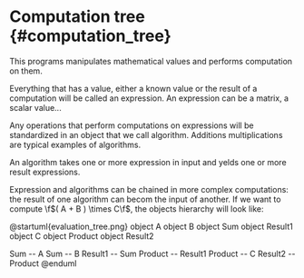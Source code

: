 Computation tree    {#computation_tree}
================

This programs manipulates mathematical values and performs computation on them.

Everything that has a value, either a known value or the result of a
computation will be called an expression. An expression can be a matrix, a
scalar value...

Any operations that perform computations on expressions will
be standardized in an object that we call algorithm. Additions multiplications
are typical examples of algorithms.

An algorithm takes one or more expression in input and yelds one or more
result expressions.

Expression and algorithms can be chained in more complex computations: the 
result of one algorithm can becom the input of another. If we want to compute
\f$( A + B ) \times C\f$, the objects hierarchy will look like:

@startuml{evaluation_tree.png}
object A
object B
object Sum
object Result1
object C
object Product
object Result2

Sum -- A
Sum -- B
Result1 -- Sum
Product -- Result1
Product -- C
Result2 -- Product
@enduml
